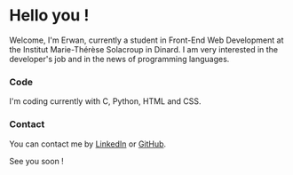 # Hello you !
Welcome, I'm Erwan, currently a student in Front-End Web Development at the Institut Marie-Thérèse Solacroup in Dinard.
I am very interested in the developer's job and in the news of programming languages.

### Code
I'm coding currently with C, Python, HTML and CSS.

### Contact
You can contact me by [LinkedIn](https://www.linkedin.com/in/ebrevault/) or [GitHub](https://github.com/erwanbrev).

See you soon !
